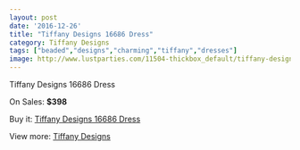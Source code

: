 ```yaml
---
layout: post
date: '2016-12-26'
title: "Tiffany Designs 16686 Dress"
category: Tiffany Designs
tags: ["beaded","designs","charming","tiffany","dresses"]
image: http://www.lustparties.com/11504-thickbox_default/tiffany-designs-16686-dress.jpg
---
```

Tiffany Designs 16686 Dress

On Sales: **$398**
<a href="https://www.lustparties.com/en/tiffany-designs/4137-tiffany-designs-16686-dress.html"><amp-img layout="responsive" width="600" height="600" src="//www.lustparties.com/11504-thickbox_default/tiffany-designs-16686-dress.jpg" alt="Tiffany Designs 16686 Dress 0" /></a>
<a href="https://www.lustparties.com/en/tiffany-designs/4137-tiffany-designs-16686-dress.html"><amp-img layout="responsive" width="600" height="600" src="//www.lustparties.com/11505-thickbox_default/tiffany-designs-16686-dress.jpg" alt="Tiffany Designs 16686 Dress 1" /></a>

Buy it: [Tiffany Designs 16686 Dress](https://www.lustparties.com/en/tiffany-designs/4137-tiffany-designs-16686-dress.html "Tiffany Designs 16686 Dress")

View more: [Tiffany Designs](https://www.lustparties.com/en/19-tiffany-designs "Tiffany Designs")